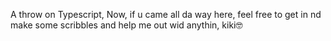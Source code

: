 A throw on Typescript,
Now, if u came all da way here, feel free to get in nd make some scribbles
and help me out wid anythin, kiki🤓